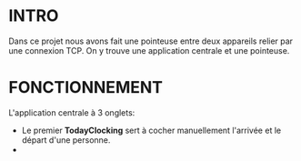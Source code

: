 # INTRO
Dans ce projet nous avons fait une pointeuse entre deux appareils relier par une connexion TCP.
On y trouve une application centrale et une pointeuse.

# FONCTIONNEMENT
L'application centrale à 3 onglets: 
* Le premier **TodayClocking** sert à cocher manuellement l'arrivée et le départ d'une personne.
* 

